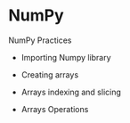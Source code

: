 # NumPy


NumPy Practices

* Importing Numpy library

* Creating arrays
  
* Arrays indexing and slicing

* Arrays Operations

